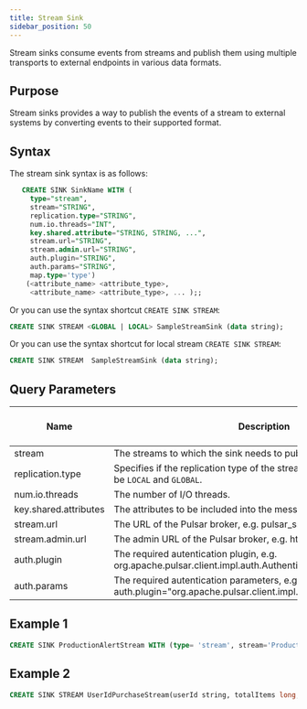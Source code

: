 ```yaml
---
title: Stream Sink
sidebar_position: 50
---
```


Stream sinks consume events from streams and publish them using multiple transports to external endpoints in various data formats.

## Purpose

Stream sinks provides a way to publish the events of a stream to external systems by converting events to their supported format.

## Syntax

The stream sink syntax is as follows:

```sql
   CREATE SINK SinkName WITH (
     type="stream", 
     stream="STRING", 
     replication.type="STRING",
     num.io.threads="INT",
     key.shared.attribute="STRING, STRING, ...",
     stream.url="STRING",
     stream.admin.url="STRING",
     auth.plugin="STRING",
     auth.params="STRING",
     map.type='type')       
    (<attribute_name> <attribute_type>,
     <attribute_name> <attribute_type>, ... );;
```

Or you can use the syntax shortcut `CREATE SINK STREAM`:

```sql
CREATE SINK STREAM <GLOBAL | LOCAL> SampleStreamSink (data string);
```

Or you can use the syntax shortcut for local stream `CREATE SINK STREAM`:

```sql
CREATE SINK STREAM  SampleStreamSink (data string);
```

## Query Parameters

| Name             | Description         | Default Value | Possible Data Types | Optional |
|------------------|----------------------------------|---------------|---------------------|----------|
| stream      | The streams to which the sink needs to publish events. |     | STRING        | No                  |
| replication.type | Specifies if the replication type of the streams. Possible values can be `LOCAL` and `GLOBAL`.      | LOCAL         | STRING         | Yes      |
| num.io.threads | The number of I/O threads. | 1 | INT | Yes|
| key.shared.attributes | The attributes to be included into the message key. | - | STRING | Yes|
| stream.url | The URL of the Pulsar broker, e.g. pulsar_ssl://my-broker:6651. | NULL | STRING | Yes |
| stream.admin.url | The admin URL of the Pulsar broker, e.g. https://my-broker:8080. | NULL | STRING | Yes |
| auth.plugin | The required autentication plugin, e.g. org.apache.pulsar.client.impl.auth.AuthenticationToken. | NULL | STRING | Yes |
| auth.params | The required autentication parameters, e.g. JWT in case auth.plugin="org.apache.pulsar.client.impl.auth.AuthenticationToken". | NULL | STRING | Yes |


## Example 1

```sql
CREATE SINK ProductionAlertStream WITH (type= 'stream', stream='ProductionAlertStream', map.type='json') (name string, amount double);
```

## Example 2

```sql
CREATE SINK STREAM UserIdPurchaseStream(userId string, totalItems long, totalPrice double);
```
